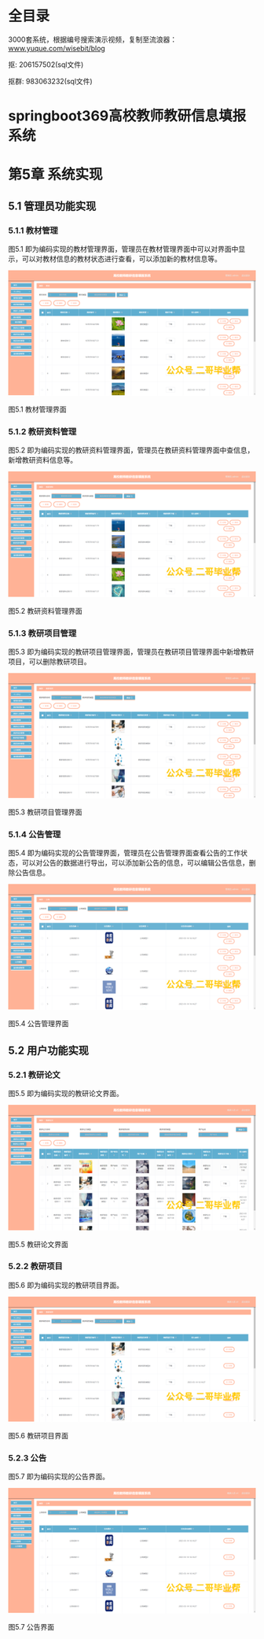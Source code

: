 # 全目录

3000套系统，根据编号搜索演示视频，复制至流浪器：www.yuque.com/wisebit/blog


<p>抠: 206157502(sql文件)</p>
<p>抠群: 983063232(sql文件)</p>


# springboot369高校教师教研信息填报系统

# 第5章 系统实现

## 5.1 管理员功能实现
### 5.1.1 教材管理
图5.1 即为编码实现的教材管理界面，管理员在教材管理界面中可以对界面中显示，可以对教材信息的教材状态进行查看，可以添加新的教材信息等。

![](/md/blog.013.png)

图5.1 教材管理界面
### 5.1.2 教研资料管理
图5.2 即为编码实现的教研资料管理界面，管理员在教研资料管理界面中查信息，新增教研资料信息等。

![](/md/blog.014.png)

图5.2 教研资料管理界面
### 5.1.3 教研项目管理
图5.3 即为编码实现的教研项目管理界面，管理员在教研项目管理界面中新增教研项目，可以删除教研项目。

![](/md/blog.015.png)

图5.3 教研项目管理界面
### 5.1.4 公告管理
图5.4 即为编码实现的公告管理界面，管理员在公告管理界面查看公告的工作状态，可以对公告的数据进行导出，可以添加新公告的信息，可以编辑公告信息，删除公告信息。

![](/md/blog.016.png)

图5.4 公告管理界面
## 5.2 用户功能实现
### 5.2.1 教研论文
图5.5 即为编码实现的教研论文界面。

![](/md/blog.017.png)

图5.5 教研论文界面
### 5.2.2 教研项目
图5.6 即为编码实现的教研项目界面。

![](/md/blog.018.png)

图5.6 教研项目界面
### 5.2.3 公告
图5.7 即为编码实现的公告界面。

![](/md/blog.019.png)

图5.7 公告界面






